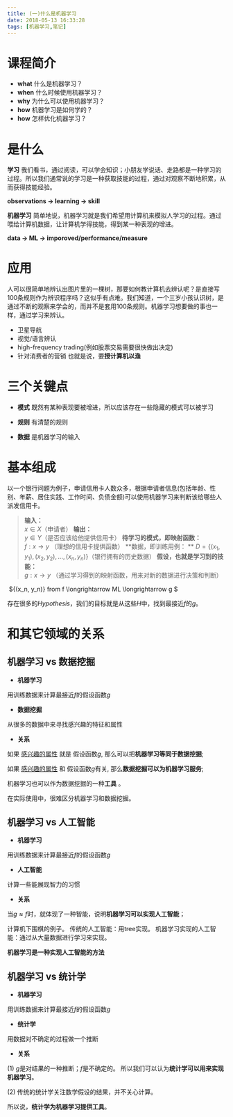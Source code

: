 ```yaml
---
title: (一)什么是机器学习
date: 2018-05-13 16:33:28
tags: [机器学习,笔记]
---
```

# 课程简介
- **what** 什么是机器学习？
- **when** 什么时候使用机器学习？
- **why**  为什么可以使用机器学习？
- **how**  机器学习是如何学的？
- **how**  怎样优化机器学习？

# 是什么
**学习**
我们看书，通过阅读，可以学会知识；小朋友学说话、走路都是一种学习的过程。所以我们通常说的学习是一种获取技能的过程，通过对观察不断地积累，从而获得技能经验。

**observations $\longrightarrow$ learning  $\longrightarrow$ skill**

**机器学习**
简单地说，机器学习就是我们希望用计算机来模拟人学习的过程。通过喂给计算机数据，让计算机学得技能，得到某一种表现的增进。

**data $\longrightarrow$ ML $\longrightarrow$ imporoved/performance/measure**
# 应用
人可以很简单地辨认出图片里的一棵树，那要如何教计算机去辨认呢？是直接写100条规则作为辨识程序吗？这似乎有点难。我们知道，一个三岁小孩认识树，是通过不断的观察来学会的，而并不是套用100条规则。机器学习想要做的事也一样，通过学习来辨认。
- 卫星导航
- 视觉/语言辨认
- high-frequency trading(例如股票交易需要很快做出决定)
- 针对消费者的营销
也就是说，要**授计算机以渔**
# 三个关键点

- **模式**
既然有某种表现要被增进，所以应该存在一些隐藏的模式可以被学习

- **规则**
有清楚的规则

- **数据**
是机器学习的输入

# 基本组成

以一个银行问题为例子，申请信用卡人数众多，根据申请者信息(包括年龄、性别、年薪、居住实践、工作时间、负债金额)可以使用机器学习来判断该给哪些人派发信用卡。

> **输入：**  
> $x \in X$（申请者）
> **输出：**  
> $y \in Y$（是否应该给他提供信用卡） 
> **待学习的模式，即映射函数：**  
> $f: x \longrightarrow y$  （理想的信用卡提供函数）
> **数据，即训练用例：  **
> $D = \{(x_1, y_1), (x_2, y_2), ..., (x_n, y_n)\}$（银行拥有的历史数据）
> **假设，也就是学习到的技能：**  
> $g: x \longrightarrow y$ （通过学习得到的映射函数，用来对新的数据进行决策和判断）

​                                                        $\{(x_n, y_n)\}  from f \longrightarrow ML \longrightarrow g $

存在很多的$Hypothesis$，我们的目标就是从这些$H$中，找到最接近$f$的$g$。

# 和其它领域的关系

## 机器学习 vs 数据挖掘

- **机器学习**

用训练数据来计算最接近$f$的假设函数$g$

- **数据挖掘**

从很多的数据中来寻找感兴趣的特征和属性

- **关系**

如果 <u>感兴趣的属性</u> 就是 假设函数$g$, 那么可以把**机器学习等同于数据挖掘**;  

如果 <u>感兴趣的属性</u> 和 假设函数$g$有关, 那么**数据挖掘可以为机器学习服务**;

机器学习也可以作为数据挖掘的一种**工具** 。

在实际使用中，很难区分机器学习和数据挖掘。

##  机器学习 vs 人工智能

- **机器学习**

用训练数据来计算最接近$f$的假设函数$g$

- **人工智能**

计算一些能展现智力的习惯

- **关系**

当$g \approx f$时，就体现了一种智能，说明**机器学习可以实现人工智能**；

计算机下围棋的例子。
传统的人工智能：用tree实现。
机器学习实现的人工智能：通过从大量数据进行学习来实现。

**机器学习是一种实现人工智能的方法**

## 机器学习 vs 统计学

- **机器学习**

用训练数据来计算最接近$f$的假设函数$g$

- **统计学**

用数据对不确定的过程做一个推断

- **关系**

(1) $g$是对结果的一种推断；$f$是不确定的。
所以我们可以认为**统计学可以用来实现机器学习**。

(2) 传统的统计学关注数学假设的结果，并不关心计算。

所以说，**统计学为机器学习提供工具**。